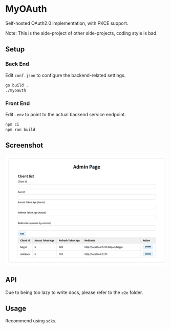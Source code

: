 # MyOAuth

Self-hosted OAuth2.0 implementation, with PKCE support.

Note: This is the side-project of other side-projects, coding style is bad.

## Setup

### Back End

Edit `conf.json` to configure the backend-related settings.

```shell
go build .
./myoauth
```

### Front End

Edit `.env` to point to the actual backend service endpoint.

```shell
npm ci
npm run build
```

## Screenshot

![screenshot](./screenshot.png)

## API

Due to being too lazy to write docs, please refer to the `e2e` folder.

## Usage

Recommend using `sdks`.
